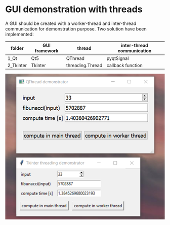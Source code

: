 # GUI demonstration with threads
A GUI should be created with a worker-thread and inter-thread communication for demonstration purpose. Two solution have been implemented:

folder    | GUI framework | thread           | inter-thread communication
----------|---------------|------------------|---------------------------
1_Qt      | Qt5           | QThread          | pyqtSignal
2_Tkinter | Tkinter       | threading.Thread | callback function

![broken imgs/gui_screenshot.png](imgs/gui_screenshot.png)